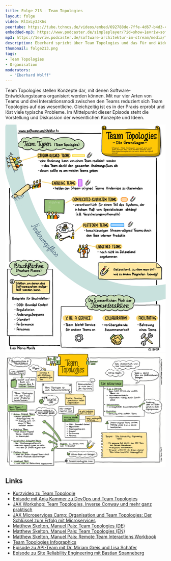 ```yaml
---
title: Folge 213 - Team Topologies
layout: folge
video: RlIxLy3JK6s
peertube: https://tube.tchncs.de/videos/embed/692788de-7ffe-4d67-b4d3-4a513b5ce8c5
embedded-mp3: https://www.podcaster.de/simpleplayer/?id=show~1evriw~software-architektur-im-stream~pod-a5447d205ec7842fb254ab573d&v=1713448747
mp3: https://1evriw.podcaster.de/software-architektur-im-stream/media/Team_Topologies.mp3
description: Eberhard spricht über Team Topologies und das Für und Wider dieses Modells.
thumbnail: folge213.png
tags:
- Team Topologies
- Organisation
moderators:
  - "Eberhard Wolff"
---
```


Team Topologies stellen Konzepte dar, mit denen
Software-Entwicklungsteams organisiert werden können. Mit nur vier
Arten von Teams und drei Interaktionsmodi zwischen den Teams reduziert
sich Team Topologies auf das wesentliche.  Gleichzeitig ist es in der
Praxis erprobt und löst viele typische Probleme. Im Mittelpunkt dieser
Episode steht die Vorstellung und Diskussion der wesentlichen Konzepte
und Ideen.

![Team Topologies Infographic](/sketchnotes/TeamTopologiesInfographic.jpg)
![Sketchnotes](/sketchnotes/folge213.png)

## Links

* [Kurzvideo zu Team Topologie](https://www.youtube.com/watch?v=_6oAtRARLqQ)
* [Episode mit Anja Kammer zu DevOps und Team Topologies](/2020/12/07/folge031.html)
* [JAX Workshop: Team Topologies, Inverse Conway und mehr ganz praktisch](https://jax.de/software-architecture/soziotechnischer-architektur-workshop)
* [JAX Microservices Camp: Organisation und Team Topologies: Der Schlüssel
zum Erfolg mit Microservices](https://jax.de/jax-microservices-camp/?go=ok)
* [Matthew Skelton, Manuel Pais: Team Topologies
  (DE)](https://dpunkt.de/produkt/team-topologies/?ref=1008)
* [Matthew Skelton, Manuel Pais: Team Topologies (EN)](https://teamtopologies.com/book)
* [Matthew Skelton, Manuel Pais: Remote Team Interactions Workbook](https://teamtopologies.com/workbook)
* [Team Topologies Infographics](https://teamtopologies.com/infographics)
* [Episode zu API-Team mit Dr. Miriam Greis und Lisa Schäfer](/2024/03/01/folge205.html)
* [Episode zu Site Reliability Engineering mit Bastian Spanneberg](/2021/02/11/folge46.html)

